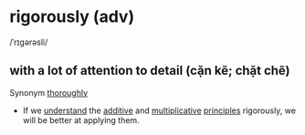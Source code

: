 # rigorously (adv)

/ˈrɪɡərəsli/

## with a lot of attention to detail (cặn kẽ; chặt chẽ)

Synonym [thoroughly]()

- If we [understand](understand-v.md#to-know-or-realize-the-meaning-of-words-a-language-what-somebody-says-etc-hiểu) the [additive](additive-adj.md#relating-to-or-involving-addition-cộng-phép-cộng) and [multiplicative](multiplicative-adj.md#relating-to-multiplication-nhân-phép-nhân) [principles](principle-n.md#a-general-or-scientific-law-that-explains-how-something-works-or-why-something-happens-nguyên-lý) rigorously, we will be better at applying them.